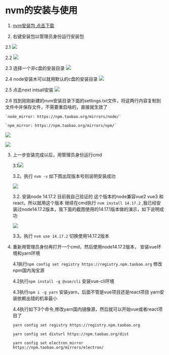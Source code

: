 # nvm的安装与使用

1. 	[nvm安装包,点击下载](https://github.com/new-coder-fei/pic/blob/master/md/nvm/nvm-setup.exe)
   
2. 	右键安装包以管理员身份运行安装包
   
   2.1 ![](https://new-coder-fei.github.io/pic/images/nvm/2.png)

   2.2 ![](https://new-coder-fei.github.io/pic/images/nvm/3.png)

   2.3 选择一个非c盘的安装目录
   ![](https://new-coder-fei.github.io/pic/images/nvm/4.png)

   2.4 node安装木可以就用默认的c盘的安装目录
   ![](https://new-coder-fei.github.io/pic/images/nvm/5.png)

   2.5 点击next intsall安装
   ![](https://new-coder-fei.github.io/pic/images/nvm/6.png)

   2.6 找到刚刚新建的nvm安装目录下面的settings.txt文件，将这两行内容复制到文件中并保存文件，不需要重启啥的，直接就生效了
   
    `node_mirror: https://npm.taobao.org/mirrors/node/`

    `npm_mirror: https://npm.taobao.org/mirrors/npm/`

   ![](https://new-coder-fei.github.io/pic/images/nvm/9.png)

   ![](https://new-coder-fei.github.io/pic/images/nvm/10.png)
   
3. 上一步安装完成以后，用管理员身份运行cmd
   
	3.1![](https://new-coder-fei.github.io/pic/images/nvm/1.png)

	3.2。执行  `nvm -v` 如下图出现版本号则说明安装成功

	![](https://new-coder-fei.github.io/pic/images/nvm/7.png) 

	3.2. 安装node 14.17.2 目前我自己验证的 这个版本的node兼容vue2 vue3 和react，所以就用这个版本
	继续在cmd执行  `nvm install 14.17.2` ,我已经安装过node14.17.2版本，我下面的截图使用的14.17.1版本做的演示，如下说明成功

	![](https://new-coder-fei.github.io/pic/images/nvm/8.png)

	3.3。执行  `nvm use 14.17.2` 切换使用14.17.2版本
	
4. 重新用管理员身份再打开一个cmd，然后使用node14.17.2版本， 安装vue环境和yarn环境
   
   4.1执行`npm config set registry https://registry.npm.taobao.org` 修改npm国内淘宝源

   4.2执行`npm install -g @vue/cli` 安装vue-cli环境

   4.3执行`npm i -g yarn`  安装yarn，后面不管是vue项目还是react项目 yarn安装依赖出错的机率最小

   4.4执行如下3个命令,修改yarn国内镜像源，然后就可以开始vue或者react项目了

   `yarn config set registry https://registry.npm.taobao.org`

   `yarn config set disturl https://npm.taobao.org/dist`

   `yarn config set electron_mirror https://npm.taobao.org/mirrors/electron/`
   
  
	